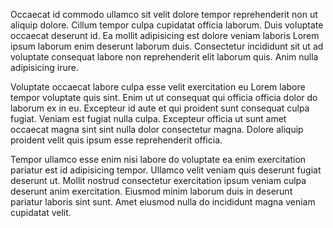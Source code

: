 Occaecat id commodo ullamco sit velit dolore tempor reprehenderit non ut aliquip dolore. Cillum tempor culpa cupidatat officia laborum. Duis voluptate occaecat deserunt id. Ea mollit adipisicing est dolore veniam laboris Lorem ipsum laborum enim deserunt laborum duis. Consectetur incididunt sit ut ad voluptate consequat labore non reprehenderit elit laborum quis. Anim nulla adipisicing irure.

Voluptate occaecat labore culpa esse velit exercitation eu Lorem labore tempor voluptate quis sint. Enim ut ut consequat qui officia officia dolor do laborum ex in eu. Excepteur id aute et qui proident sunt consequat culpa fugiat. Veniam est fugiat nulla culpa. Excepteur officia ut sunt amet occaecat magna sint sint nulla dolor consectetur magna. Dolore aliquip proident velit quis ipsum esse reprehenderit officia.

Tempor ullamco esse enim nisi labore do voluptate ea enim exercitation pariatur est id adipisicing tempor. Ullamco velit veniam quis deserunt fugiat deserunt ut. Mollit nostrud consectetur exercitation ipsum veniam culpa deserunt anim exercitation. Eiusmod minim laborum duis in deserunt pariatur laboris sint sunt. Amet eiusmod nulla do incididunt magna veniam cupidatat velit.